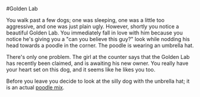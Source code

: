 #Golden Lab

You walk past a few dogs; one was sleeping, one was a little too 
aggressive, and one was just plain ugly. However, shortly you notice a 
beautiful Golden Lab. You immediately fall in love with him because you 
notice he's giving you a "can you believe this guy?" look while nodding 
his head towards a poodle in the corner. The poodle is wearing an 
umbrella hat.

There's only one problem. The girl at the counter says that the Golden 
Lab has recently been claimed, and is awaiting his new owner. You 
really have your heart set on this dog, and it seems like he likes you 
too. 

Before you leave you decide to look at the silly dog with the unbrella
hat; it is an actual [poodle mix](”english/shihpoo.md”).
